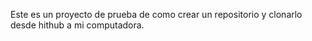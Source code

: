 Este es un proyecto de prueba de como crear un repositorio y clonarlo desde hithub a mi computadora.